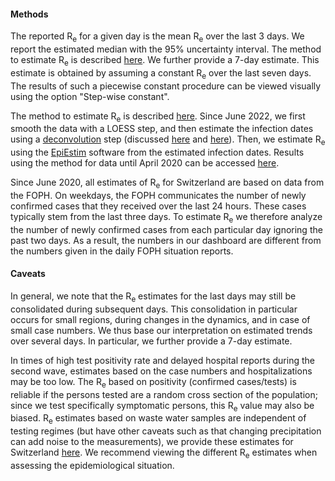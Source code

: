 <h4>Methods</h4>

The reported R<sub>e</sub> for a given day is the mean R<sub>e</sub> over the last 3 days. We report the estimated median with the 95% uncertainty interval. The method to estimate R<sub>e</sub> is described [here](https://doi.org/10.7554/eLife.71345).
We further provide a 7-day estimate. This estimate is obtained by assuming a constant R<sub>e</sub> over the last seven days. The results of such a piecewise constant procedure can be viewed visually using the option "Step-wise constant".

The method to estimate R<sub>e</sub> is described [here](https://doi.org/10.7554/eLife.71345). Since June 2022, we first smooth the data with a LOESS step, and then estimate the infection dates using a [deconvolution](https://www.pnas.org/content/106/51/21825) step (discussed [here](https://smw.ch/article/doi/smw.2020.20307) and [here](https://journals.plos.org/ploscompbiol/article/comments?id=10.1371/journal.pcbi.1008409)). Then, we estimate R<sub>e</sub> using the [EpiEstim](https://cran.r-project.org/web/packages/EpiEstim/index.html) software from the estimated infection dates. Results using the method for data until April 2020 can be accessed [here](https://smw.ch/article/doi/smw.2020.20271).

Since June 2020, all estimates of R<sub>e</sub> for Switzerland are based on data from the FOPH. On weekdays, the FOPH communicates the number of newly confirmed cases that they received over the last 24 hours. These cases typically stem from the last three days. To estimate R<sub>e</sub> we therefore analyze the number of newly confirmed cases from each particular day ignoring the past two days. As a result, the numbers in our dashboard are different from the numbers given in the daily FOPH situation reports.

<h4>Caveats</h4>

In general, we note that the R<sub>e</sub> estimates for the last days may still be consolidated during subsequent days. This consolidation in particular occurs for small regions, during changes in the dynamics, and in case of small case numbers. We thus base our interpretation on estimated trends over several days. In particular, we further provide a 7-day estimate.

In times of high test positivity rate and delayed hospital reports during the second wave, estimates based on the case numbers and hospitalizations may be too low. The R<sub>e</sub> based on positivity (confirmed cases/tests) is reliable if the persons tested are a random cross section of the population; since we test specifically symptomatic persons, this R<sub>e</sub> value may also be biased. R<sub>e</sub> estimates based on waste water samples are independent of testing regimes (but have other caveats such as that changing precipitation can add noise to the measurements), we provide these estimates for Switzerland [here](https://ibz-shiny.ethz.ch/wastewaterRe/). We recommend viewing the different R<sub>e</sub> estimates when assessing the epidemiological situation.
